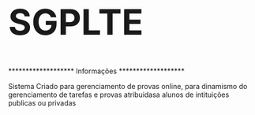 <h1 style="font-size:72px"> SGPLTE</h1>
*******************
Informações
*******************

Sistema Criado para gerenciamento de provas online, para dinamismo do <br />
gerenciamento de tarefas e provas atribuidasa alunos de intituições publicas ou privadas